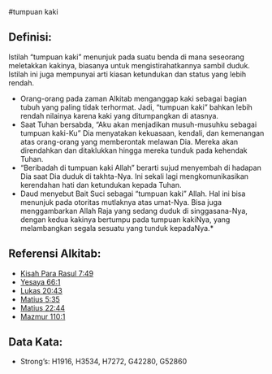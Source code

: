 #tumpuan kaki

## Definisi:

Istilah “tumpuan kaki” menunjuk pada suatu benda di mana seseorang meletakkan kakinya, biasanya untuk mengistirahatkannya sambil duduk. Istilah ini juga mempunyai arti kiasan ketundukan dan status yang lebih rendah.

* Orang-orang pada zaman Alkitab menganggap kaki sebagai bagian tubuh yang paling tidak terhormat. Jadi, “tumpuan kaki” bahkan lebih rendah nilainya karena kaki yang ditumpangkan di atasnya.
* Saat Tuhan bersabda, “Aku akan menjadikan musuh-musuhku sebagai tumpuan kaki-Ku” Dia menyatakan kekuasaan, kendali, dan kemenangan atas orang-orang yang memberontak melawan Dia. Mereka akan direndahkan dan ditaklukkan hingga mereka tunduk pada kehendak Tuhan.
* “Beribadah di tumpuan kaki Allah” berarti sujud menyembah di hadapan Dia saat Dia duduk di takhta-Nya. Ini sekali lagi mengkomunikasikan kerendahan hati dan ketundukan kepada Tuhan.
* Daud menyebut Bait Suci sebagai “tumpuan kaki” Allah. Hal ini bisa menunjuk pada otoritas mutlaknya atas umat-Nya. Bisa juga menggambarkan Allah Raja yang sedang duduk di singgasana-Nya, dengan kedua kakinya bertumpu pada tumpuan kakiNya, yang melambangkan segala sesuatu yang tunduk kepadaNya.* 

## Referensi Alkitab:

* [Kisah Para Rasul 7:49](rc://en/tn/help/act/07/49)
* [Yesaya 66:1](rc://en/tn/help/isa/66/1)
* [Lukas 20:43](rc://en/tn/help/luk/20/43)
* [Matius 5:35](rc://en/tn/help/mat/05/35)
* [Matius 22:44](rc://en/tn/help/mat/22/44)
* [Mazmur 110:1](rc://en/tn/help/psa/110/1)

## Data Kata:

* Strong’s: H1916, H3534, H7272, G42280, G52860
